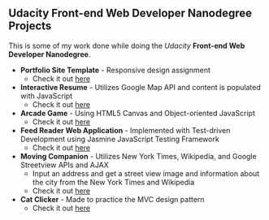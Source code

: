 ## Udacity Front-end Web Developer Nanodegree Projects

This is some of my work done while doing the _Udacity_ **Front-end Web Developer Nanodegree**.

* **Portfolio Site Template** - Responsive design assignment
  * Check it out [here](http://jorypestorious.com/front-end-web-developer-nanodegree/portfolio-site/)
* **Interactive Resume** - Utilizes Google Map API and content is populated with JavaScript
  * Check it out [here](http://jorypestorious.com/front-end-web-developer-nanodegree/resume)
* **Arcade Game** - Using HTML5 Canvas and Object-oriented JavaScript
  * Check it out [here](http://jorypestorious.com/front-end-web-developer-nanodegree/game)
* **Feed Reader Web Application** - Implemented with Test-driven Development using Jasmine JavaScript Testing Framework
  * Check it out [here](http://jorypestorious.com/front-end-web-developer-nanodegree/feedreader-tdd)
* **Moving Companion** - Utilizes New York Times, Wikipedia, and Google Streetview APIs and AJAX
  * Input an address and get a street view image and information about the city from the New York Times and Wikipedia
  * Check it out [here](http://jorypestorious.com/front-end-web-developer-nanodegree/api-ajax-project)
* **Cat Clicker** - Made to practice the MVC design pattern
  * Check it out [here](http://jorypestorious.com/front-end-web-developer-nanodegree/cat-clicker)

